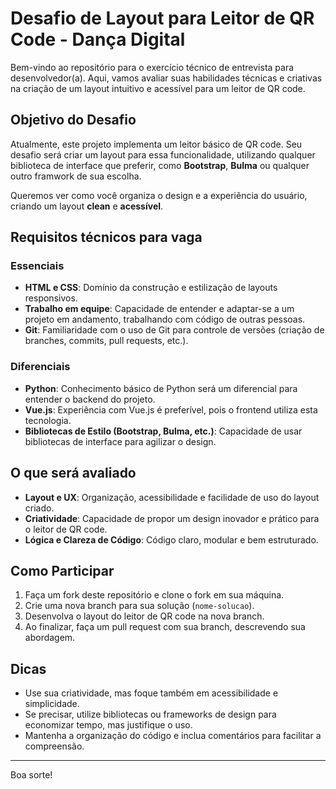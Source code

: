 # Desafio de Layout para Leitor de QR Code - Dança Digital
Bem-vindo ao repositório para o exercício técnico de entrevista para desenvolvedor(a). Aqui, vamos avaliar suas habilidades técnicas e criativas na criação de um layout intuitivo e acessível para um leitor de QR code.

## Objetivo do Desafio

Atualmente, este projeto implementa um leitor básico de QR code. Seu desafio será criar um layout para essa funcionalidade, utilizando qualquer biblioteca de interface que preferir, como **Bootstrap**, **Bulma** ou qualquer outro framwork de sua escolha.

Queremos ver como você organiza o design e a experiência do usuário, criando um layout **clean** e **acessível**.

## Requisitos técnicos para vaga

### Essenciais
- **HTML e CSS**: Domínio da construção e estilização de layouts responsivos.
- **Trabalho em equipe**: Capacidade de entender e adaptar-se a um projeto em andamento, trabalhando com código de outras pessoas.
- **Git**: Familiaridade com o uso de Git para controle de versões (criação de branches, commits, pull requests, etc.).

### Diferenciais
- **Python**: Conhecimento básico de Python será um diferencial para entender o backend do projeto.
- **Vue.js**: Experiência com Vue.js é preferível, pois o frontend utiliza esta tecnologia.
- **Bibliotecas de Estilo (Bootstrap, Bulma, etc.)**: Capacidade de usar bibliotecas de interface para agilizar o design.

## O que será avaliado

- **Layout e UX**: Organização, acessibilidade e facilidade de uso do layout criado.
- **Criatividade**: Capacidade de propor um design inovador e prático para o leitor de QR code.
- **Lógica e Clareza de Código**: Código claro, modular e bem estruturado.

## Como Participar

1. Faça um fork deste repositório e clone o fork em sua máquina.
2. Crie uma nova branch para sua solução (`nome-solucao`).
3. Desenvolva o layout do leitor de QR code na nova branch.
4. Ao finalizar, faça um pull request com sua branch, descrevendo sua abordagem.

## Dicas

- Use sua criatividade, mas foque também em acessibilidade e simplicidade.
- Se precisar, utilize bibliotecas ou frameworks de design para economizar tempo, mas justifique o uso.
- Mantenha a organização do código e inclua comentários para facilitar a compreensão.

---

Boa sorte!
